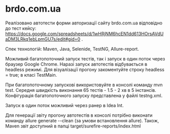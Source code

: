 # brdo.com.ua

Реалізовано автотести форми авторизації сайту brdo.com.ua відповідно до тест кейсу:
https://docs.google.com/spreadsheets/d/1wHRjNM6hcEN1dd613HOrsAVdUaDM3LRkq1ebLpmGU7s/edit#gid=0 . 

Спек технологій: Maven, Java, Selenide, TestNG, Allure-report.

Можливий багатопоточний запуск тестів, так і запуск в один поток через браузер Google Chrome. 
Наразі запуск автотестів відбувається в headless режимі. Для візуалізації прогону закоментуйте строку  headless = true; 
в класі TestMain.

При багатопоточному запускові використовуйте в консолі команду mvn test. Середня швидкість виконання 65 тестів - 1.5 - 2 хв в 5 інстансів.
Конфігурація багатопоточного запуску представлена у файлі testng.xml. 

Запуск в один поток можливий через ранер в Idea Int.

Для генерації звіту прогону автотестів в консолі потрібно виконати команду allure generate --clean (за умови встановлення allure).
Також, Maven звіт доступний в папці target/surefire-reports/index.html
